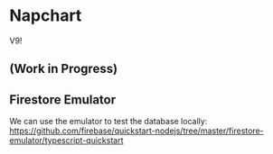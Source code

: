 # Napchart

V9!

## (Work in Progress)

## Firestore Emulator

We can use the emulator to test the database locally:
https://github.com/firebase/quickstart-nodejs/tree/master/firestore-emulator/typescript-quickstart

